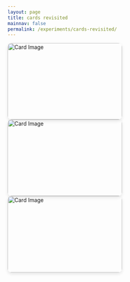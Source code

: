 ```yaml
---
layout: page
title: cards revisited
mainnav: false
permalink: /experiments/cards-revisited/
---
```


  <style>
    .card {
      position: relative;
      width: 300px;
      height: 200px;
      overflow: hidden;
      border-radius: 10px;
      box-shadow: 0 4px 8px rgba(0,0,0,0.1);
      transition: transform 0.3s ease-in-out;
    }

    .card img {
      width: 100%;
      height: 100%;
      object-fit: cover;
      transition: transform 0.3s ease-in-out, filter 0.3s ease-in-out;
    }

    .card-content {
      position: absolute;
      bottom: 0;
      left: 0;
      right: 0;
      background: rgba(0,0,0,0.6);
      color: white;
      padding: 15px;
      opacity: 0;
      transform: translateY(100%);
      transition: opacity 0.3s ease-in-out, transform 0.3s ease-in-out;
    }

    .card-content h2 {
      margin: 0 0 10px;
      font-size: 24px;
      transition: transform 0.3s ease-in-out;
    }

    .card-content p {
      font-size: 16px;
      transition: transform 0.3s ease-in-out;
    }

    .card:hover {
      transform: scale(1.05);
    }

    .card:hover img {
      transform: scale(1.1) rotate(3deg);
      filter: brightness(1.1);
    }

    .card:hover .card-content {
      opacity: 1;
      transform: translateY(0);
    }

    .card:hover .card-content h2 {
      transform: translateX(10px);
    }

    .card:hover .card-content p {
      transform: translateX(-10px);
    }
  </style>

  <div class="card">
    <img src="https://via.placeholder.com/300x200" alt="Card Image">
    <div class="card-content">
      <h2>Sample Card</h2>
      <p>This is a sample card with a hover effect inspired by Chris Glass's website.</p>
    </div>
  </div>
  <div class="card">
    <img src="https://via.placeholder.com/300x200" alt="Card Image">
    <div class="card-content">
      <h2>Sample Card</h2>
      <p>This is a sample card with a hover effect inspired by Chris Glass's website.</p>
    </div>
  </div>
  <div class="card">
    <img src="https://via.placeholder.com/300x200" alt="Card Image">
    <div class="card-content">
      <h2>Sample Card</h2>
      <p>This is a sample card with a hover effect inspired by Chris Glass's website.</p>
    </div>
  </div>
